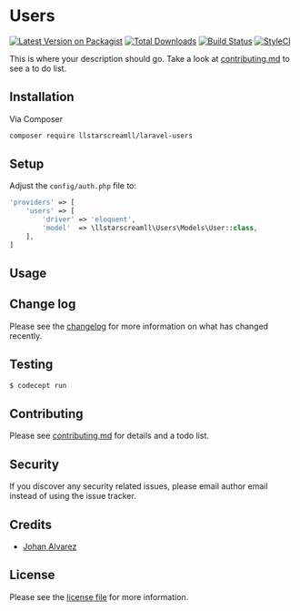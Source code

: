 # Users

[![Latest Version on Packagist][ico-version]][link-packagist]
[![Total Downloads][ico-downloads]][link-downloads]
[![Build Status][ico-travis]][link-travis]
[![StyleCI][ico-styleci]][link-styleci]

This is where your description should go. Take a look at [contributing.md](contributing.md) to see a to do list.

## Installation

Via Composer

``` bash
composer require llstarscreamll/laravel-users
```

## Setup

Adjust the `config/auth.php` file to:

```php
'providers' => [
    'users' => [
        'driver' => 'eloquent',
        'model'  => \llstarscreamll\Users\Models\User::class,
    ],
]
```

## Usage

## Change log

Please see the [changelog](changelog.md) for more information on what has changed recently.

## Testing

``` bash
$ codecept run
```

## Contributing

Please see [contributing.md](contributing.md) for details and a todo list.

## Security

If you discover any security related issues, please email author email instead of using the issue tracker.

## Credits

- [Johan Alvarez](https://github.com/llstarscreamll)


## License

Please see the [license file](license.md) for more information.

[ico-version]: https://img.shields.io/packagist/v/llstarscreamll/laravel-users.svg?style=flat-square
[ico-downloads]: https://img.shields.io/packagist/dt/llstarscreamll/laravel-users.svg?style=flat-square
[ico-travis]: https://img.shields.io/travis/llstarscreamll/laravel-users/master.svg?style=flat-square
[ico-styleci]: https://styleci.io/repos/12345678/shield

[link-packagist]: https://packagist.org/packages/llstarscreamll/laravel-users
[link-downloads]: https://packagist.org/packages/llstarscreamll/laravel-users
[link-travis]: https://travis-ci.org/llstarscreamll/laravel-users
[link-styleci]: https://styleci.io/repos/12345678
[https://github.com/llstarscreamll]: https://github.com/llstarscreamll
[link-contributors]: ../../contributors]
